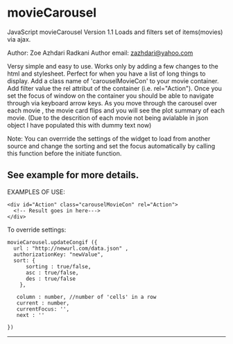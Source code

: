 movieCarousel
=============

  JavaScript movieCarousel
  Version 1.1
  Loads and filters set of items(movies) via ajax.
  
 
  Author: Zoe Azhdari Radkani
  Author email: zazhdari@yahoo.com
  
   Versy simple and easy to use. Works only by adding a few changes to the html
  and stylesheet. Perfect for when you have a list of long things to display.
  Add a class name of 'carouselMovieCon' to your movie container. Add filter 
  value the rel attribut of the container (i.e. rel="Action").
  Once you set the focus of window on the container you should be able to navigate
  through via keyboard arrow keys.
  As you move through the carousel over each movie , the movie card flips and you
  will see the plot summary of each movie. (Due to the descrition of each movie not 
  being avialable in json object I have populated this with dummy text now)
  
 
  Note: You can overrride the settings of the widget to load from another source 
  and change the sorting and set the focus automatically by calling this function 
  before the initiate function.
  
  See example for more details.
  ---------------------------------------------------------------------------
  
  EXAMPLES OF USE:
  
    <div id="Action" class="carouselMovieCon" rel="Action">
      <!-- Result goes in here--->
    </div>
 
 
   To override settings:
   
    movieCarousel.updateCongif ({
      url : "http://newurl.com/data.json" ,
      authorizationKey: "newValue",
      sort: {
          sorting : true/false,
          asc : true/false, 
          des : true/false
        },
        
       column : number, //number of 'cells' in a row
       current : number,
       currentFocus: '',
       next : ''
   
    })
  
 ------------------------------------------------------------------------------
  	       
 
